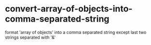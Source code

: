 # convert-array-of-objects-into-comma-separated-string
format 'array of objects' into a comma separated string except last two strings separated with '&amp;'
